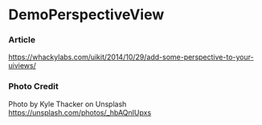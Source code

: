 #  DemoPerspectiveView

### Article

https://whackylabs.com/uikit/2014/10/29/add-some-perspective-to-your-uiviews/

### Photo Credit

Photo by Kyle Thacker on Unsplash
https://unsplash.com/photos/_hbAQnIUpxs
